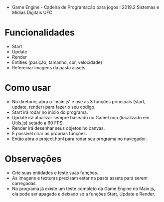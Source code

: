 * Game Engine - Cadeira de Programação para jogos I 2019.2 Sistemas e Mídias Digitais UFC


# Funcionalidades
- Start
- Update
- Render
- Entities (posição, tamanho, cor, velocidade)
- Refereciar imagens da pasta assets

# Como usar
- No diretorio, abra o 'main.js' e use as 3 funções principais (start, update, render) para fazer o seu código.
- Start irá rodar no início do programa.
- Update irá atualizar sempre baseado no GameLoop (localizado em Utils.js) setado a 60 FPS.
- Render irá desenhar seus objetos no canvas.
- É possivel criar as próprias funções.
- Então abra o project.html para rodar seu programa no navegador.

# Observações
- Crie suas entidades e teste suas funções.
- As imagens e texturas precisam estar na pasta assets para serem carregadas.
- No programa já existe um teste completo da Game Engine no Main.js, ela pode ser apagada e deixado só a funções Start, Update e Render.